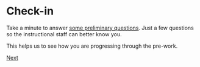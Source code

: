# Check-in

Take a minute to answer [some preliminary questions](https://goo.gl/forms/Moic42J2xIGbP7G72). Just a few questions so the instructional staff can better know you.

This helps us to see how you are progressing through the pre-work.

[Next](./09-prework)
